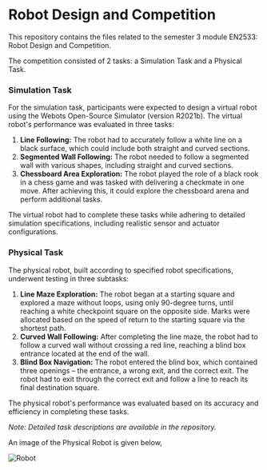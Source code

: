# Robot Design and Competition

This repository contains the files related to the semester 3 module EN2533: Robot Design and Competition. 

The competition consisted of 2 tasks: a Simulation Task and a Physical Task.


### Simulation Task

For the simulation task, participants were expected to design a virtual robot using the Webots Open-Source Simulator (version R2021b). The virtual robot's performance was evaluated in three tasks:

1.  **Line Following:** The robot had to accurately follow a white line on a black surface, which could include both straight and curved sections.
2.  **Segmented Wall Following:** The robot needed to follow a segmented wall with various shapes, including straight and curved sections.
3.  **Chessboard Area Exploration:** The robot played the role of a black rook in a chess game and was tasked with delivering a checkmate in one move. After achieving this, it could explore the chessboard arena and perform additional tasks.

The virtual robot had to complete these tasks while adhering to detailed simulation specifications, including realistic sensor and actuator configurations.

### Physical Task

The physical robot, built according to specified robot specifications, underwent testing in three subtasks:

1.  **Line Maze Exploration:** The robot began at a starting square and explored a maze without loops, using only 90-degree turns, until reaching a white checkpoint square on the opposite side. Marks were allocated based on the speed of return to the starting square via the shortest path.
2.  **Curved Wall Following:** After completing the line maze, the robot had to follow a curved wall without crossing a red line, reaching a blind box entrance located at the end of the wall.
3.  **Blind Box Navigation:** The robot entered the blind box, which contained three openings – the entrance, a wrong exit, and the correct exit. The robot had to exit through the correct exit and follow a line to reach its final destination square.

The physical robot's performance was evaluated based on its accuracy and efficiency in completing these tasks.




_Note: Detailed task descriptions are available in the repository._


An image of the Physical Robot is given below,

![Robot](https://github.com/randika-perera/Robot-Design-and-Competition/assets/129817316/ded1b5d2-1509-46c6-9a43-2419693491a3)

